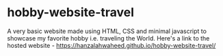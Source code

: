 # hobby-website-travel
A very basic website made using HTML, CSS and minimal javascript to showcase my favorite hobby i.e. traveling the World.
Here's a link to the hosted website - https://hanzalahwaheed.github.io/hobby-website-travel/
